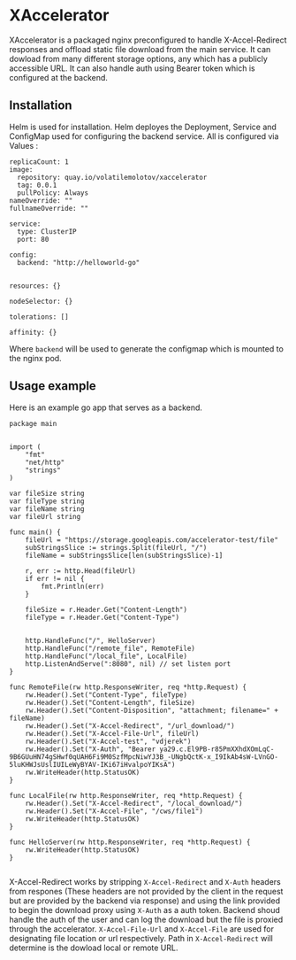 # XAccelerator 

XAccelerator is a packaged nginx preconfigured to handle X-Accel-Redirect responses and offload static file download from the main service.
It can dowload from many different storage options, any which has a publicly accessible URL. It can also handle auth using Bearer token which is configured at the backend. 

## Installation

Helm is used for installation. Helm deployes the Deployment, Service and ConfigMap used for configuring the backend service. 
All is configured via Values : 
```
replicaCount: 1
image:
  repository: quay.io/volatilemolotov/xaccelerator
  tag: 0.0.1
  pullPolicy: Always
nameOverride: ""
fullnameOverride: ""

service:
  type: ClusterIP
  port: 80

config:
  backend: "http://helloworld-go"

    
resources: {}

nodeSelector: {}

tolerations: []

affinity: {}
```
Where `backend` will be used to generate the configmap which is mounted to the nginx pod. 

## Usage example

Here is an example go app that serves as a backend. 

```
package main


import (
	"fmt"
	"net/http"
	"strings"
)

var fileSize string
var fileType string
var fileName string
var fileUrl string

func main() {
	fileUrl = "https://storage.googleapis.com/accelerator-test/file"
	subStringsSlice := strings.Split(fileUrl, "/")
	fileName = subStringsSlice[len(subStringsSlice)-1]

	r, err := http.Head(fileUrl)
	if err != nil {
		fmt.Println(err)
	}

	fileSize = r.Header.Get("Content-Length")
	fileType = r.Header.Get("Content-Type")


	http.HandleFunc("/", HelloServer)
	http.HandleFunc("/remote_file", RemoteFile)
	http.HandleFunc("/local_file", LocalFile)
	http.ListenAndServe(":8080", nil) // set listen port
}

func RemoteFile(rw http.ResponseWriter, req *http.Request) {
	rw.Header().Set("Content-Type", fileType)
	rw.Header().Set("Content-Length", fileSize)
	rw.Header().Set("Content-Disposition", "attachment; filename=" + fileName)
	rw.Header().Set("X-Accel-Redirect", "/url_download/")
	rw.Header().Set("X-Accel-File-Url", fileUrl)
	rw.Header().Set("X-Accel-test", "vdjerek")
	rw.Header().Set("X-Auth", "Bearer ya29.c.El9PB-r85PmXXhdXOmLqC-9B6GUuHN74gSHwf0qUAH6Fi9M0SzfMpcNiwYJ3B_-UNgbQctK-x_I9IkAb4sW-LVnGO-5luKHWJsUslIUILeWyBYAV-IKi67iHvalpoYIKsA")
	rw.WriteHeader(http.StatusOK)
}

func LocalFile(rw http.ResponseWriter, req *http.Request) {
	rw.Header().Set("X-Accel-Redirect", "/local_download/")
	rw.Header().Set("X-Accel-File", "/cws/file1")
	rw.WriteHeader(http.StatusOK)
}

func HelloServer(rw http.ResponseWriter, req *http.Request) {
	rw.WriteHeader(http.StatusOK)
}


```

X-Accel-Redirect works by stripping `X-Accel-Redirect` and `X-Auth` headers from respones (These headers are not provided by the client in the request but are provided by the backend via response) and using the link provided to begin the download proxy using `X-Auth` as a auth token. Backend shoud handle the auth of the user and can log the download but the file is proxied through the accelerator.  `X-Accel-File-Url` and `X-Accel-File` are used for designating file location or url respectively. Path in `X-Accel-Redirect` will determine is the dowload local or remote URL. 
